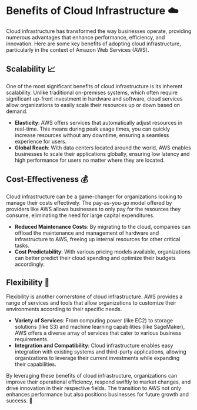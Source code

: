 # Benefits of Cloud Infrastructure ☁️
Cloud infrastructure has transformed the way businesses operate, providing numerous advantages that enhance performance, efficiency, and innovation. Here are some key benefits of adopting cloud infrastructure, particularly in the context of Amazon Web Services (AWS).

## Scalability 📈

One of the most significant benefits of cloud infrastructure is its inherent scalability. Unlike traditional on-premises systems, which often require significant up-front investment in hardware and software, cloud services allow organizations to easily scale their resources up or down based on demand.

- **Elasticity**: AWS offers services that automatically adjust resources in real-time. This means during peak usage times, you can quickly increase resources without any downtime, ensuring a seamless experience for users.
- **Global Reach**: With data centers located around the world, AWS enables businesses to scale their applications globally, ensuring low latency and high performance for users no matter where they are located.

## Cost-Effectiveness 💰

Cloud infrastructure can be a game-changer for organizations looking to manage their costs effectively. The pay-as-you-go model offered by providers like AWS allows businesses to only pay for the resources they consume, eliminating the need for large capital expenditures.

- **Reduced Maintenance Costs**: By migrating to the cloud, companies can offload the maintenance and management of hardware and infrastructure to AWS, freeing up internal resources for other critical tasks.
- **Cost Predictability**: With various pricing models available, organizations can better predict their cloud spending and optimize their budgets accordingly.

## Flexibility 🔄

Flexibility is another cornerstone of cloud infrastructure. AWS provides a range of services and tools that allow organizations to customize their environments according to their specific needs.

- **Variety of Services**: From computing power (like EC2) to storage solutions (like S3) and machine learning capabilities (like SageMaker), AWS offers a diverse array of services that cater to various business requirements.
- **Integration and Compatibility**: Cloud infrastructure enables easy integration with existing systems and third-party applications, allowing organizations to leverage their current investments while expanding their capabilities.

By leveraging these benefits of cloud infrastructure, organizations can improve their operational efficiency, respond swiftly to market changes, and drive innovation in their respective fields. The transition to AWS not only enhances performance but also positions businesses for future growth and success. 🌟
